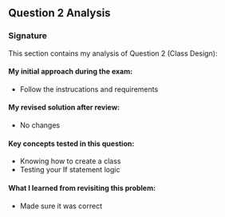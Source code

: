 ## Question 2 Analysis
### Signature

This section contains my analysis of Question 2 (Class Design):

#### My initial approach during the exam:
- Follow the instrucations and requirements
  
#### My revised solution after review:
- No changes
  
#### Key concepts tested in this question:
- Knowing how to create a class
- Testing your If statement logic
  
#### What I learned from revisiting this problem:
- Made sure it was correct
